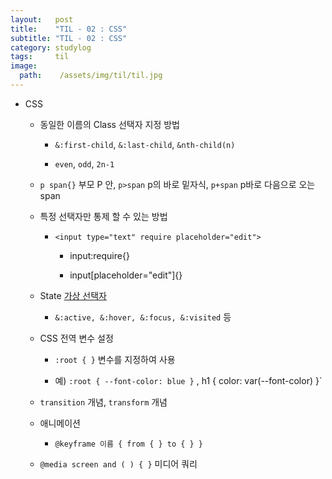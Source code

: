 ```yaml
---
layout:   post
title:    "TIL - 02 : CSS"
subtitle: "TIL - 02 : CSS"
category: studylog
tags:     til
image:
  path:    /assets/img/til/til.jpg
---
```

[가상 선택자]:(https://developer.mozilla.org/ko/docs/Web/CSS/Pseudo-classes)
* CSS  

  * 동일한 이름의 Class 선택자 지정 방법  

    * `&:first-child`, `&:last-child`, `&nth-child(n)`  

    * `even`, `odd`, `2n-1` 

  * `p span{}` 부모 P 안, `p>span` p의 바로 밑자식, `p+span` p바로 다음으로 오는 span  

  * 특정 선택자만 통제 할 수 있는 방법  

    * `<input type="text" require placeholder="edit">`  

      * input:require{}  

      * input[placeholder="edit"]{}  

  * State [가상 선택자]  

    * `&:active, &:hover, &:focus, &:visited` 등  

  * CSS 전역 변수 설정  

    * `:root { }` 변수를 지정하여 사용  

    * 예) `:root { --font-color: blue }` , h1 { color: var(--font-color) }`  

  * `transition` 개념, `transform` 개념  

  * 애니메이션  

    * `@keyframe 이름 { from { } to { } }`  

  * `@media screen and ( ) { }`  미디어 쿼리  